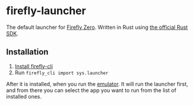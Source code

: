# firefly-launcher

The default launcher for [Firefly Zero](https://fireflyzero.com/). Written in Rust using [the official Rust SDK](https://github.com/firefly-zero/firefly-rust).

## Installation

1. [Install firefly-cli](https://github.com/firefly-zero/firefly-cli?tab=readme-ov-file#installation)
1. Run `firefly_cli import sys.launcher`

After it is installed, when you run the [emulator](https://docs.fireflyzero.com/user/emulator/). It will run the launcher first, and from there you can select the app you want to run from the list of installed ones.
